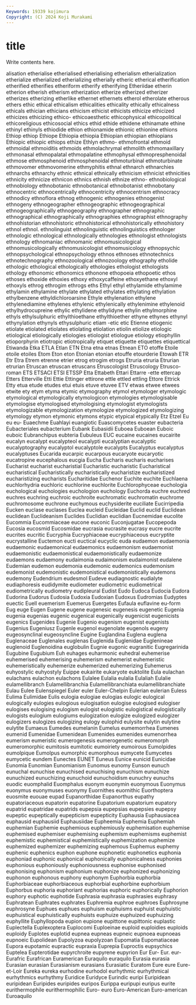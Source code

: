 ```yaml
---
Keywords: 19339 kojimura
Copyright: (C) 2024 Koji Murakami
---
```


# title

Write contents here.



alisation etherialise etherialised etherialising etherialism etherialization etherialize etherialized etherializing
etherially etheric etherical etherification etherified etherifies etheriform etherify etherifying Etheriidae
etherin etherion etherish etherism etherization etherize etherized etherizer etherizes etherizing
etherlike ethernet ethernets etherol etherolate etherous ethers ethic ethical ethicalism
ethicalities ethicality ethically ethicalness ethicals ethician ethicians ethicism ethicist ethicists
ethicize ethicized ethicizes ethicizing ethico- ethicoaesthetic ethicophysical ethicopolitical ethicoreligious ethicosocial
ethics ethid ethide ethidene ethinamate ethine ethinyl ethinyls ethiodide ethion
ethionamide ethionic ethionine ethions Ethiop ethiop Ethiope Ethiopia ethiopia Ethiopian
ethiopian ethiopians Ethiopic ethiopic ethiops ethize Ethlyn ethmo- ethmofrontal ethmoid
ethmoidal ethmoiditis ethmoids ethmolachrymal ethmolith ethmomaxillary ethmonasal ethmopalatal ethmopalatine ethmophysal
ethmopresphenoidal ethmose ethmosphenoid ethmosphenoidal ethmoturbinal ethmoturbinate ethmovomer ethmovomerine ethmyphitis ethnal
ethnarch ethnarchies ethnarchs ethnarchy ethnic ethnical ethnically ethnicism ethnicist ethnicities
ethnicity ethnicize ethnicon ethnics ethnish ethnize ethno- ethnobiological ethnobiology ethnobotanic
ethnobotanical ethnobotanist ethnobotany ethnocentric ethnocentrically ethnocentricity ethnocentrism ethnocracy ethnodicy ethnoflora
ethnog ethnogenic ethnogenies ethnogenist ethnogeny ethnogeographer ethnogeographic ethnogeographical ethnogeographically ethnogeography
ethnographer ethnographic ethnographical ethnographically ethnographies ethnographist ethnography ethnohistorian ethnohistoric ethnohistorical
ethnohistorically ethnohistory ethnol ethnol. ethnolinguist ethnolinguistic ethnolinguistics ethnologer ethnologic ethnological
ethnologically ethnologies ethnologist ethnologists ethnology ethnomaniac ethnomanic ethnomusicological ethnomusicologically ethnomusicologist
ethnomusicology ethnopsychic ethnopsychological ethnopsychology ethnos ethnoses ethnotechnics ethnotechnography ethnozoological ethnozoology
ethography etholide ethologic ethological ethologically ethologies ethologist ethologists ethology ethonomic
ethonomics ethonone ethopoeia ethopoetic ethos ethoses ethoxide ethoxies ethoxy ethoxycaffeine
ethoxyethane ethoxyl ethoxyls ethrog ethrogim ethrogs eths Ethyl ethyl ethylamide
ethylamime ethylamin ethylamine ethylate ethylated ethylates ethylating ethylation ethylbenzene ethyldichloroarsine
Ethyle ethylenation ethylene ethylenediamine ethylenes ethylenic ethylenically ethylenimine ethylenoid ethylhydrocupreine
ethylic ethylidene ethylidyne ethylin ethylmorphine ethyls ethylsulphuric ethylthioethane ethylthioether ethyne
ethynes ethynyl ethynylation ethynyls ethysulphuric etiam -etic etic Etienne etiogenic
etiolate etiolated etiolates etiolating etiolation etiolin etiolize etiologic etiological etiologically
etiologies etiologist etiologue etiology etiophyllin etioporphyrin etiotropic etiotropically etiquet etiquette
etiquettes etiquettical Etiwanda Etka ETLA Etlan ETN Etna etna etnas
Etnean ETO etoffe Etoile etoile etoiles Etom Eton eton Etonian
etonian etouffe etourderie Etowah ETR Etr Etra Etrem etrenne etrier
etrog etrogim etrogs Etruria etruria Etrurian etrurian Etruscan etruscan etruscans
Etruscologist Etruscology Etrusco-roman ETS ETSACI ETSI ETSSP Etta Ettabeth Ettari
Ettarre -ette ettercap Etters Etterville Etti Ettie Ettinger ettirone ettle
ettled ettling Ettore Ettrick Etty etua etude etudes etui etuis
etuve etuvee ETV etwas etwee etwees etwite ety etym etyma
etymic etymography etymol etymologer etymologic etymological etymologically etymologicon etymologies etymologisable
etymologise etymologised etymologising etymologist etymologists etymologizable etymologization etymologize etymologized etymologizing
etymology etymon etymonic etymons etypic etypical etypically Etz Etzel Eu
eu eu- Euaechme Euahlayi euangiotic Euascomycetes euaster eubacteria Eubacteriales eubacterium
Eubank Eubasidii Euboea Euboean Euboic euboic Eubranchipus eubteria Eubuleus EUC
eucaine eucaines eucairite eucalyn eucalypt eucalypteol eucalypti eucalyptian eucalyptic eucalyptography
eucalyptol eucalyptole eucalypts Eucalyptus eucalyptus eucalyptuses Eucarida eucarpic eucarpous eucaryote
eucaryotic eucatropine eucephalous eucgia Eucha Eucharis eucharis eucharises Eucharist eucharist
eucharistial Eucharistic eucharistic Eucharistical eucharistical Eucharistically eucharistically eucharistize eucharistized eucharistizing
eucharists Eucharitidae Euchenor Euchite euchite Euchlaena euchlorhydria euchloric euchlorine euchlorite
Euchlorophyceae euchologia euchological euchologies euchologion euchology Euchorda euchre euchred euchres
euchring euchroic euchroite euchromatic euchromatin euchrome euchromosome euchrone euchymous euchysiderite
euciliate Eucirripedia Eucken euclase euclases Euclea eucleid Eucleidae Euclid euclid
Euclidean euclidean Euclideanism Euclides Euclidian euclidian Eucnemidae eucolite Eucommia Eucommiaceae
eucone euconic Euconjugatae Eucopepoda Eucosia eucosmid Eucosmidae eucrasia eucrasite eucrasy
eucre eucrite eucrites eucritic Eucryphia Eucryphiaceae eucryphiaceous eucryptite eucrystalline Euctemon
eucti euctical eucyclic euda eudaemon eudaemonia eudaemonic eudaemonical eudaemonics eudaemonism
eudaemonist eudaemonistic eudaemonistical eudaemonistically eudaemonize eudaemons eudaemony eudaimonia eudaimonism eudaimonist
eudalene Eudemian eudemon eudemonia eudemonic eudemonics eudemonism eudemonist eudemonistic eudemonistical
eudemonistically eudemons eudemony Eudendrium eudesmol Eudeve eudiagnostic eudialyte eudiaphoresis eudidymite
eudiometer eudiometric eudiometrical eudiometrically eudiometry eudipleural Eudist Eudo Eudoca Eudocia
Eudora Eudorina Eudorus Eudosia Eudoxia Eudoxian Eudoxus Eudromias Eudyptes euectic
Euell euemerism Euemerus Euergetes Eufaula euflavine eu-form Eug euge Eugen
Eugene eugene eugenesic eugenesis eugenetic Eugenia eugenia eugenias eugenic eugenical
eugenically eugenicist eugenicists eugenics Eugenides Eugenie Eugenio eugenism eugenist eugenists
Eugenius Eugeniusz Eugenle eugenol eugenolate eugenols eugeny eugeosynclinal eugeosyncline Eugine
Euglandina Euglena euglena Euglenaceae Euglenales euglenas Euglenida Euglenidae Euglenineae euglenoid
Euglenoidina euglobulin Eugnie eugonic eugranitic Eugregarinida Eugubine Eugubium Euh euhages
euharmonic euhedral euhemerise euhemerised euhemerising euhemerism euhemerist euhemeristic euhemeristically euhemerize
euhemerized euhemerizing Euhemerus euhyostylic euhyostyly Euippe eukairite eukaryote euktolite Eula
eulachan eulachans eulachon eulachons Eulalee Eulalia eulalia Eulaliah Eulalie eulamellibranch
Eulamellibranchia Eulamellibranchiata eulamellibranchiate Eulau Eulee Eulenspiegel Euler euler Euler-Chelpin Eulerian
eulerian Euless Eulima Eulimidae Eulis eulogia eulogiae eulogias eulogic eulogical
eulogically eulogies eulogious eulogisation eulogise eulogised eulogiser eulogises eulogising eulogism
eulogist eulogistic eulogistical eulogistically eulogists eulogium eulogiums eulogization eulogize eulogized
eulogizer eulogizers eulogizes eulogizing eulogy eulophid eulysite eulytin eulytine eulytite
Eumaeus Eumedes eumelanin Eumelus eumemorrhea Eumenes eumenid Eumenidae Eumenidean Eumenides
eumenides eumenorrhea eumerism eumeristic eumerogenesis eumerogenetic eumeromorph eumeromorphic eumitosis eumitotic
eumoiriety eumoirous Eumolpides eumolpique Eumolpus eumorphic eumorphous eumycete Eumycetes eumycetic
eundem Eunectes EUNET Euneus Eunice eunicid Eunicidae Eunomia Eunomian Eunomianism
Eunomus eunomy Eunson eunuch eunuchal eunuchise eunuchised eunuchising eunuchism eunuchize
eunuchized eunuchizing eunuchoid eunuchoidism eunuchry eunuchs euodic euomphalid Euomphalus euonym
euonymin euonymous Euonymus euonymus euonymuses euonymy Euornithes euornithic Euorthoptera euosmite
euouae eupad Eupanorthidae Eupanorthus eupathy eupatoriaceous eupatorin eupatorine Eupatorium eupatorium
eupatory eupatrid eupatridae eupatrids eupepsia eupepsias eupepsies eupepsy eupeptic eupeptically
eupepticism eupepticity Euphausia Euphausiacea euphausid euphausiid Euphausiidae Eupheemia Euphemia Euphemiah
euphemian Euphemie euphemious euphemiously euphemisation euphemise euphemised euphemiser euphemising euphemism
euphemisms euphemist euphemistic euphemistical euphemistically euphemization euphemize euphemized euphemizer euphemizing
euphemous Euphemus euphemy euphenic euphenics euphon euphone euphonetic euphonetics euphonia
euphoniad euphonic euphonical euphonically euphonicalness euphonies euphonious euphoniously euphoniousness euphonise
euphonised euphonising euphonism euphonium euphonize euphonized euphonizing euphonon euphonous euphony
euphonym Euphorbia euphorbia Euphorbiaceae euphorbiaceous euphorbial euphorbine euphorbium Euphorbus euphoria
euphoriant euphorias euphoric euphorically Euphorion euphory euphotic euphotide Euphrasia euphrasia
euphrasies euphrasy Euphratean Euphrates euphrates Euphremia euphroe euphroes Euphrosyne euphrosyne
Euphues euphues euphuism euphuisms euphuist euphuistic euphuistical euphuistically euphuists euphuize
euphuized euphuizing euphyllite Euphyllopoda eupion eupione eupittone eupittonic euplastic Euplectella
Euplexoptera Euplocomi Euploeinae euploid euploidies euploids euploidy Euplotes euplotid eupnea
eupneas eupneic eupnoea eupnoeas eupnoeic Eupolidean Eupolyzoa eupolyzoan Eupomatia Eupomatiaceae
Eupora eupotamic eupractic eupraxia Euprepia Euproctis eupsychics Euptelea Eupterotidae eupyrchroite
eupyrene eupyrion Eur Eur- Eur. eur- Eurafric Eurafrican Euramerican Euraquilo
euraquilo Eurasia eurasia Eurasian eurasian Eurasianism eurasians Eurasiatic Euratom Eure
eure Eure-et-Loir Eureka eureka eurhodine eurhodol eurhythmic eurhythmical eurhythmics eurhythmy
Euridice Euridyce Eurindic euripi Euripidean euripidean Euripides euripides euripos Eurippa
euripupi euripus eurite eurithermophile eurithermophilic Euro- euro Euro-American Euro-american Euroaquilo
